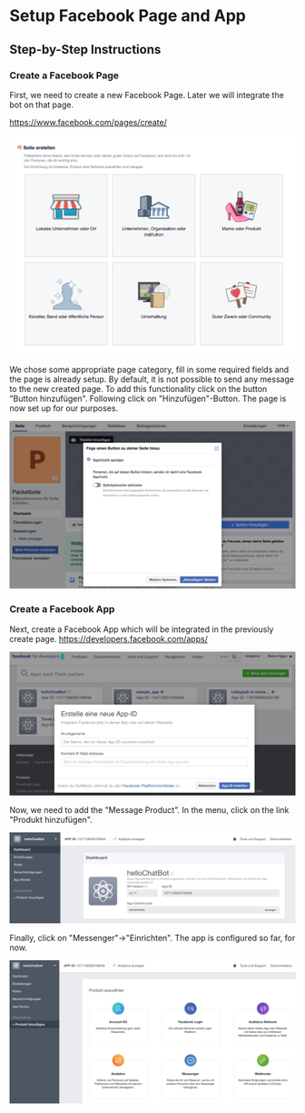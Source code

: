 # Setup Facebook Page and App

## Step-by-Step Instructions

### Create a Facebook Page
First, we need to create a new Facebook Page. Later we will integrate the bot on that page.

https://www.facebook.com/pages/create/

![](create_page.png)

We chose some appropriate page category, fill in some required fields and the page is already setup.
By default, it is not possible to send any message to the new created page. To add this functionality click on the button "Button hinzufügen". Following click on "Hinzufügen"-Button. The page is now set up for our purposes.

![](enable_message_button.png)

### Create a Facebook App
Next, create a Facebook App which will be integrated in the previously create page.
https://developers.facebook.com/apps/

![](create_app.png)

Now, we need to add the "Message Product". In the menu, click on the link "Produkt hinzufügen". 

![](add_product_messenger.png)

Finally, click on "Messenger"->"Einrichten". The app is configured so far, for now.

![](configure_messenger.png)